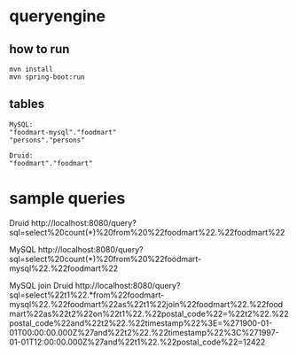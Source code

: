# queryengine

## how to run
``` 
mvn install
mvn spring-boot:run
```


## tables
```
MySQL:
"foodmart-mysql"."foodmart"
"persons"."persons"

Druid:
"foodmart"."foodmart"
```

# sample queries
Druid
http://localhost:8080/query?sql=select%20count(*)%20from%20%22foodmart%22.%22foodmart%22

MySQL
http://localhost:8080/query?sql=select%20count(*)%20from%20%22foodmart-mysql%22.%22foodmart%22

MySQL join Druid
http://localhost:8080/query?sql=select%22t1%22.*from%22foodmart-mysql%22.%22foodmart%22as%22t1%22join%22foodmart%22.%22foodmart%22as%22t2%22on%22t1%22.%22postal_code%22=%22t2%22.%22postal_code%22and%22t2%22.%22timestamp%22%3E=%271900-01-01T00:00:00.000Z%27and%22t2%22.%22timestamp%22%3C%271997-01-01T12:00:00.000Z%27and%22t1%22.%22postal_code%22=12422

